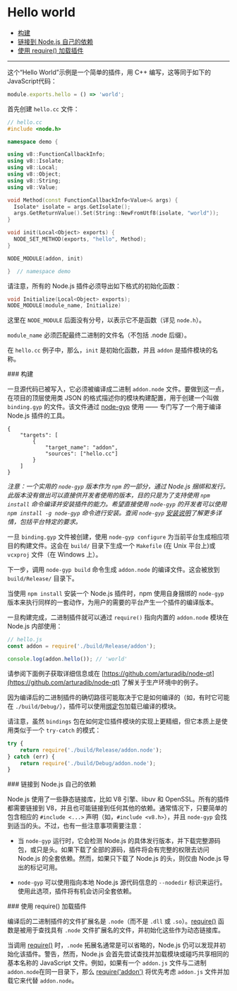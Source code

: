 # Hello world

* [构建](#building)
* [链接到 Node.js 自己的依赖](linking_to_nodejs_own_dependencies)
* [使用 require() 加载插件](loading_addons)

--------------------------------------------------


这个“Hello World”示例是一个简单的插件，用 C++ 编写，这等同于如下的 JavaScript代码：

```javascript
module.exports.hello = () => 'world';
```

首先创建 `hello.cc` 文件：

```c++
// hello.cc
#include <node.h>

namespace demo {

using v8::FunctionCallbackInfo;
using v8::Isolate;
using v8::Local;
using v8::Object;
using v8::String;
using v8::Value;

void Method(const FunctionCallbackInfo<Value>& args) {
  Isolate* isolate = args.GetIsolate();
  args.GetReturnValue().Set(String::NewFromUtf8(isolate, "world"));
}

void init(Local<Object> exports) {
  NODE_SET_METHOD(exports, "hello", Method);
}

NODE_MODULE(addon, init)

}  // namespace demo
```

请注意，所有的 Node.js 插件必须导出如下格式的初始化函数：


```c++
void Initialize(Local<Object> exports);
NODE_MODULE(module_name, Initialize)
```

这里在 `NODE_MODULE` 后面没有分号，以表示它不是函数（详见 `node.h`）。

`module_name` 必须匹配最终二进制的文件名（不包括 .node 后缀）。

在 `hello.cc` 例子中，那么，`init` 是初始化函数，并且 `addon` 是插件模块的名称。


<div id="building" class="anchor"></div>
### 构建

一旦源代码已被写入，它必须被编译成二进制 `addon.node` 文件。要做到这一点，在项目的顶层使用类 JSON 的格式描述你的模块构建配置，用于创建一个叫做 `binding.gyp` 的文件。该文件通过 [node-gyp](https://github.com/nodejs/node-gyp) 使用 —— 专门写了一个用于编译 Node.js 插件的工具。

```
{
    "targets": [
        {
            "target_name": "addon",
            "sources": ["hello.cc"]
        }
    ]
}
```

*注意：一个实用的 `node-gyp` 版本作为 `npm` 的一部分，通过 Node.js 捆绑和发行。此版本没有做出可以直接供开发者使用的版本，目的只是为了支持使用 `npm install` 命令编译并安装插件的能力。希望直接使用 `node-gyp` 的开发者可以使用 `npm install -g node-gyp` 命令进行安装。查阅 `node-gyp` [安装说明](https://github.com/nodejs/node-gyp#installation)了解更多详情，包括平台特定的要求。*

一旦 `binding.gyp` 文件被创建，使用 `node-gyp configure` 为当前平台生成相应项目的构建文件。这会在 `build/` 目录下生成一个 `Makefile` (在 Unix 平台上)或 `vcxproj` 文件（在 Windows 上）。

下一步，调用 `node-gyp build` 命令生成 `addon.node` 的编译文件。这会被放到 `build/Release/` 目录下。

当使用 `npm install` 安装一个 Node.js 插件时，npm 使用自身捆绑的 `node-gyp` 版本来执行同样的一套动作，为用户的需要的平台产生一个插件的编译版本。

一旦构建完成，二进制插件就可以通过 `require()` 指向内置的 `addon.node` 模块在 Node.js 内部使用：

```javascript
// hello.js
const addon = require('./build/Release/addon');

console.log(addon.hello()); // 'world'
```

请参阅下面例子获取详细信息或在 [https://github.com/arturadib/node-qt](https://github.com/arturadib/node-qt) 了解关于生产环境中的例子。

因为编译后的二进制插件的确切路径可能取决于它是如何编译的（如，有时它可能在 `./build/Debug/`），插件可以使用[绑定](https://github.com/TooTallNate/node-bindings)包加载已编译的模块。

请注意，虽然 `bindings` 包在如何定位插件模块的实现上更精细，但它本质上是使用类似于一个 `try-catch` 的模式：

```javascript
try {
    return require('./build/Release/addon.node');
} catch (err) {
    return require('./build/Debug/addon.node');
}
```


<div id="linking_to_nodejs_own_dependencies" class="anchor"></div>
### 链接到 Node.js 自己的依赖

Node.js 使用了一些静态链接库，比如 V8 引擎、libuv 和 OpenSSL。所有的插件都需要链接到 V8，并且也可能链接到任何其他的依赖。通常情况下，只要简单的包含相应的 `#include <...>` 声明（如，`#include <v8.h>`），并且 `node-gyp` 会找到适当的头。不过，也有一些注意事项需要注意：

* 当 `node-gyp` 运行时，它会检测 Node.js 的具体发行版本，并下载完整源码包，或只是头。如果下载了全部的源码，插件将会有完整的权限去访问 Node.js 的全套依赖。然而，如果只下载了 Node.js 的头，则仅由 Node.js 导出的标记可用。

* `node-gyp` 可以使用指向本地 Node.js 源代码信息的 `--nodedir` 标识来运行。使用此选项，插件将有机会访问全套依赖。


<div id="loading_addons" class="anchor"></div>
### 使用 require() 加载插件

编译后的二进制插件的文件扩展名是 `.node`（而不是 `.dll` 或 `.so`）。[require()](../globals/global.md#require) 函数是被用于查找具有 `.node` 文件扩展名的文件，并初始化这些作为动态链接库。

当调用 [require()](../globals/global.md#require) 时，`.node` 拓展名通常是可以省略的，Node.js 仍可以发现并初始化该插件。警告，然而，Node.js 会首先尝试查找并加载模块或碰巧共享相同的基本名称的 JavaScript 文件。例如，如果有一个 `addon.js` 文件与二进制 `addon.node`在同一目录下，那么 [require('addon')](../globals/global.md#require) 将优先考虑 `addon.js` 文件并加载它来代替 `addon.node`。